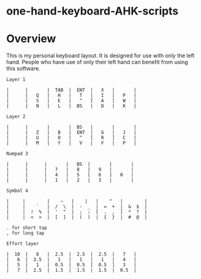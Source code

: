# one-hand-keyboard-AHK-scripts
Overview
========

This is my personal keyboard layout. It is designed for use with only the left hand. People who have use of only their left hand can benefit from using this software.
```
Layer 1

|      |       |  TAB  |  ENT  |   X   |       |
|      |   Q   |   H   |   T   |   I   |   P   |
|      |   S   |   E   |   ^   [   A   ]   W   |
|      |   N   |   L   |  BS   |   D   |   K   |
```
```
Layer 2

|      |       |       |  BS   |       |       |
|      |   Z   |   B   |  ENT  |   G   |   J   |
|      |   U   |   O   |   ^   [   R   ]   C   |
|      |   M   |   Y   |   V   |   F   |   P   |
```
```
Numpad 3

|      |      |       |   BS  |       |       |
|      |      |   7   |   8   |   9   |       |
|      |      |   4   |   5   [   6   ]   0   |
|      |      |   1   |   2   |   3   |       |
```
```
Symbol 4
           
|     |        |    ~   |    |   |    ^   |        |
|     |    `   |  /  \  |  -  _  |  =  +  |  &  $  |
|     |  !  %  |  '  "  |  ;  :  [  .  ,  ]  *  ?  |
|     |  <  >  |  [  ]  |  (  )  |  {  }  |  #  @  |

. for short tap
, for long tap 
```
```
Effort layer

|  10  |   8   |  2.5  |  2.5  |  2.5  |   7   |
|   6  |  3.5  |   1   |   1   |   1   |   4   |
|   5  |   1   |  0.5  |  0.5  [  0.5  ]   3   |
|   7  |  2.5  |  1.5  |  1.5  |  1.5  |  0.5  |
```



